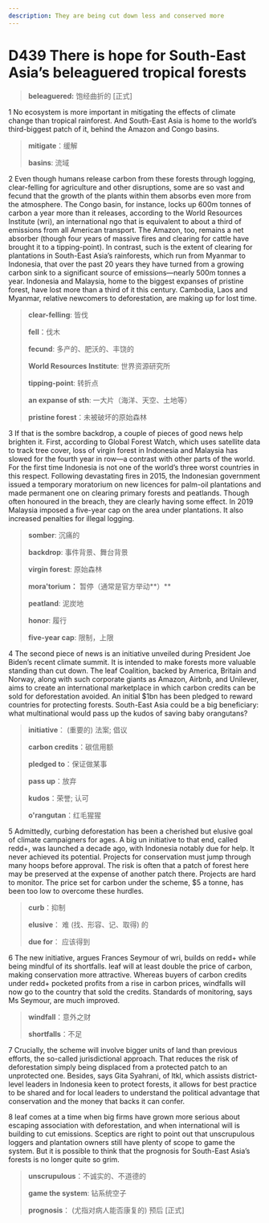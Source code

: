 ```yaml
---
description: They are being cut down less and conserved more
---
```


# D439 There is hope for South-East Asia’s beleaguered tropical forests
> **beleaguered:**  饱经曲折的 [正式]
 > 

1 No ecosystem is more important in mitigating the effects of climate change than tropical rainforest. And South-East Asia is home to the world’s third-biggest patch of it, behind the Amazon and Congo basins.

> **mitigate**：缓解
>
> **basins**: 流域
>

2 Even though humans release carbon from these forests through logging, clear-felling for agriculture and other disruptions, some are so vast and fecund that the growth of the plants within them absorbs even more from the atmosphere. The Congo basin, for instance, locks up 600m tonnes of carbon a year more than it releases, according to the World Resources Institute (wri), an international ngo that is equivalent to about a third of emissions from all American transport. The Amazon, too, remains a net absorber (though four years of massive fires and clearing for cattle have brought it to a tipping-point). In contrast, such is the extent of clearing for plantations in South-East Asia’s rainforests, which run from Myanmar to Indonesia, that over the past 20 years they have turned from a growing carbon sink to a significant source of emissions—nearly 500m tonnes a year. Indonesia and Malaysia, home to the biggest expanses of pristine forest, have lost more than a third of it this century. Cambodia, Laos and Myanmar, relative newcomers to deforestation, are making up for lost time.

> **clear-felling**: 皆伐
>
> **fell**：伐木
>
> **fecund**: 多产的、肥沃的、丰饶的
>
> **World Resources Institute**: 世界资源研究所
>
> **tipping-point**: 转折点
>
> **an expanse of sth**: 一大片（海洋、天空、土地等）
>
> **pristine forest**：未被破坏的原始森林
>

3 If that is the sombre backdrop, a couple of pieces of good news help brighten it. First, according to Global Forest Watch, which uses satellite data to track tree cover, loss of virgin forest in Indonesia and Malaysia has slowed for the fourth year in row—a contrast with other parts of the world. For the first time Indonesia is not one of the world’s three worst countries in this respect. Following devastating fires in 2015, the Indonesian government issued a temporary moratorium on new licences for palm-oil plantations and made permanent one on clearing primary forests and peatlands. Though often honoured in the breach, they are clearly having some effect. In 2019 Malaysia imposed a five-year cap on the area under plantations. It also increased penalties for illegal logging.

> **somber**: 沉痛的
>
> **backdrop**: 事件背景、舞台背景
>
> **virgin forest**: 原始森林
>
> **mora'torium：** 暂停（通常是官方举动**）**
>
> **peatland**: 泥炭地
>
> **honor**: 履行
>
> **five-year cap**: 限制，上限
>

4 The second piece of news is an initiative unveiled during President Joe Biden’s recent climate summit. It is intended to make forests more valuable standing than cut down. The leaf Coalition, backed by America, Britain and Norway, along with such corporate giants as Amazon, Airbnb, and Unilever, aims to create an international marketplace in which carbon credits can be sold for deforestation avoided. An initial $1bn has been pledged to reward countries for protecting forests. South-East Asia could be a big beneficiary: what multinational would pass up the kudos of saving baby orangutans?

> **initiative**： (重要的) 法案; 倡议
>
> **carbon credits**：碳信用额
>
> **pledged to**：保证做某事
>
> **pass up**：放弃
>
> **kudos**：荣誉; 认可
>
> **o'rangutan**：红毛猩猩
>

5 Admittedly, curbing deforestation has been a cherished but elusive goal of climate campaigners for ages. A big un initiative to that end, called redd+, was launched a decade ago, with Indonesia notably due for help. It never achieved its potential. Projects for conservation must jump through many hoops before approval. The risk is often that a patch of forest here may be preserved at the expense of another patch there. Projects are hard to monitor. The price set for carbon under the scheme, $5 a tonne, has been too low to overcome these hurdles.

> **curb**：抑制
>
> **elusive**： 难 (找、形容、记、取得) 的
>
> **due for**： 应该得到
>

6 The new initiative, argues Frances Seymour of wri, builds on redd+ while being mindful of its shortfalls. leaf will at least double the price of carbon, making conservation more attractive. Whereas buyers of carbon credits under redd+ pocketed profits from a rise in carbon prices, windfalls will now go to the country that sold the credits. Standards of monitoring, says Ms Seymour, are much improved.

> **windfall**：意外之财
>
> **shortfalls**：不足
>

7 Crucially, the scheme will involve bigger units of land than previous efforts, the so-called jurisdictional approach. That reduces the risk of deforestation simply being displaced from a protected patch to an unprotected one. Besides, says Gita Syahrani, of ltkl, which assists district-level leaders in Indonesia keen to protect forests, it allows for best practice to be shared and for local leaders to understand the political advantage that conservation and the money that backs it can confer.

8 leaf comes at a time when big firms have grown more serious about escaping association with deforestation, and when international will is building to cut emissions. Sceptics are right to point out that unscrupulous loggers and plantation owners still have plenty of scope to game the system. But it is possible to think that the prognosis for South-East Asia’s forests is no longer quite so grim.

> **unscrupulous**：不诚实的、不道德的
>
> **game the system**: 钻系统空子
>
> **prognosis**： (尤指对病人能否康复的) 预后 [正式]
>

